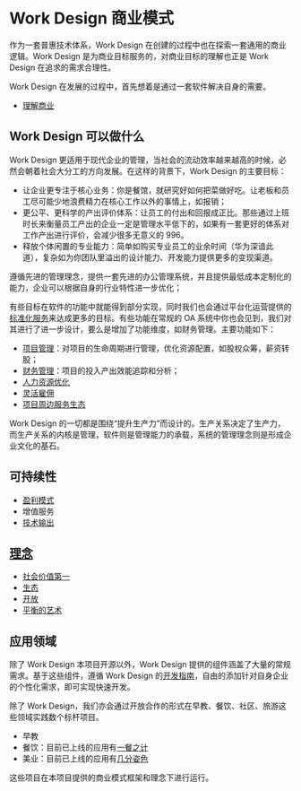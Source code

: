 # Work Design 商业模式

作为一套普惠技术体系，Work Design 在创建的过程中也在探索一套通用的商业逻辑。Work Design 是为商业目标服务的，对商业目标的理解也正是 Work Design 在追求的需求合理性。

Work Design 在发展的过程中，首先想着是通过一套软件解决自身的需要。

* [理解商业](理解商业.md)


## Work Design 可以做什么
Work Design 更适用于现代企业的管理，当社会的流动效率越来越高的时候，必然会朝着社会大分工的方向发展。在这样的背景下，Work Design 的主要目标：

* 让企业更专注于核心业务：你是餐馆，就研究好如何把菜做好吃。让老板和员工尽可能少地浪费精力在核心工作以外的事情上，如报销；
* 更公平、更科学的产出评价体系：让员工的付出和回报成正比。那些通过上班时长来衡量员工产出的企业一定是管理水平低下的，如果有一套更好的体系对工作产出进行评价，会减少很多无意义的 996。
* 释放个体闲置的专业能力：简单如购买专业员工的业余时间（华为深谙此道），复杂如为你团队里溢出的设计能力、开发能力提供更多的变现渠道。

遵循先进的管理理念，提供一套先进的办公管理系统，并且提供最低成本定制化的能力，企业可以根据自身的行业特性进一步优化；

有些目标在软件的功能中就能得到部分实现，同时我们也会通过平台化运营提供的[标准化服务](https://work.design/bench/facilitates)来达成更多的目标。有些功能在常规的 OA 系统中你也会见到，我们对其进行了进一步设计，要么是增加了功能维度，如财务管理。主要功能如下：

* [项目管理](%E9%A1%B9%E7%9B%AE%E7%AE%A1%E7%90%86.md)：对项目的生命周期进行管理，优化资源配置，如股权众筹，薪资转股；
* [财务管理](%E8%B4%A2%E5%8A%A1%E7%AE%A1%E7%90%86.md)：项目的投入产出效能追踪和分析；
* [人力资源优化](%E4%BA%BA%E5%8A%9B%E8%B5%84%E6%BA%90%E4%BC%98%E5%8C%96.md)
* [灵活雇佣](%E7%81%B5%E6%B4%BB%E9%9B%87%E4%BD%A3.md)
* [项目周边服务生态](%E6%8A%80%E6%9C%AF%E7%94%9F%E6%80%81%E6%9C%8D%E5%8A%A1.md)

Work Design 的一切都是围绕“提升生产力”而设计的。生产关系决定了生产力，而生产关系的内核是管理，软件则是管理能力的承载，系统的管理理念则是形成企业文化的基石。

## 可持续性

* [盈利模式](%E7%9B%88%E5%88%A9%E6%A8%A1%E5%BC%8F.md)
* 增值服务
* [技术输出](tech.md)

## [理念](理念.md)
* [社会价值第一](理念.md)
* [生态](理念.md)
* [开放](理念.md)
* [平衡的艺术](理念.md)

## 应用领域

除了 Work Design 本项目开源以外，Work Design 提供的组件涵盖了大量的常规需求。基于这些组件，遵循 Work Design 的[开发指南](../%E5%BC%80%E5%8F%91%E6%96%87%E6%A1%A3)，自由的添加针对自身企业的个性化需求，即可实现快速开发。

除了 Work Design，我们亦会通过开放合作的形式在早教、餐饮、社区、旅游这些领域实践数个标杆项目。

* 早教
* 餐饮：目前已上线的应用有[一餐之计](https://meal.design)
* 美业：目前已上线的应用有[几分姿色](https://jifenzise.com)

这些项目在本项目提供的商业模式框架和理念下进行运行。
